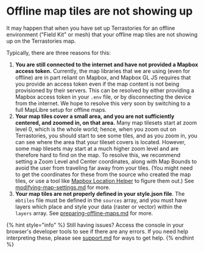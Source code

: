 # Offline map tiles are not showing up

It may happen that when you have set up Terrastories for an offline environment ("Field Kit" or mesh) that your offline map tiles are not showing up on the Terrastories map.

Typically, there are three reasons for this:

1. **You are still connected to the internet and have not provided a Mapbox access token.** Currently, the map libraries that we are using (even for offline) are in part reliant on Mapbox, and Mapbox GL JS requires that you provide an access token even if the map content is not being provisioned by their servers. This can be resolved by either providing a Mapbox access token in your `.env` file, or by disconnecting the device from the internet. We hope to resolve this very soon by switching to a full MapLibre setup for offline maps.
2. **Your map tiles cover a small area, and you are not sufficiently centered, and zoomed in, on that area.** Many map tilesets start at zoom level 0, which is the whole world; hence, when you zoom out on Terrastories, you should start to see some tiles, and as you zoom in, you can see where the area that your tileset covers is located. However, some map tilesets may start at a much higher zoom level and are therefore hard to find on the map. To resolve this, we recommend setting a Zoom Level and Center coordinates, along with Map Bounds to avoid the user from traveling far away from your tiles. (You might need to get the coordinates for these from the source who created the map tiles, or use a tool like [Mapbox Location Helper](https://demos.mapbox.com/location-helper/) to figure them out.) See [modifying-map-settings.md](../../using-terrastories/using-the-terrastories-member-dashboard/modifying-map-settings.md "mention") for more.
3. **Your map tiles are not properly defined in your style.json file**. The `mbtiles` file must be defined in the `sources` array, and you must have layers which place and style your data (raster or vector) within the `layers` array. See [preparing-offline-maps.md](../../operating-terrastories-offline/preparing-offline-maps.md "mention") for more.

{% hint style="info" %}
Still having issues? Access the console in your browser's developer tools to see if there are any errors. If you need help interpreting these, please see [support.md](../support.md "mention") for ways to get help.
{% endhint %}
